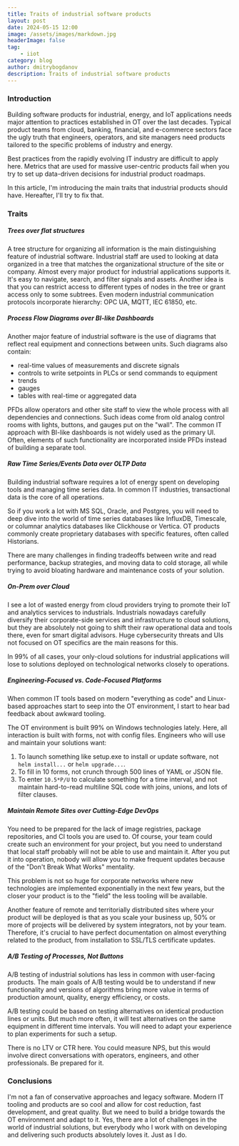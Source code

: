 ```yaml
---
title: Traits of industrial software products
layout: post
date: 2024-05-15 12:00
image: /assets/images/markdown.jpg
headerImage: false
tag:
    - iiot
category: blog
author: dmitrybogdanov
description: Traits of industrial software products
---
```


### Introduction

Building software products for industrial, energy, and IoT applications needs major attention to practices established in OT over the last decades. Typical product teams from cloud, banking, financial, and e-commerce sectors face the ugly truth that engineers, operators, and site managers need products tailored to the specific problems of industry and energy.

Best practices from the rapidly evolving IT industry are difficult to apply here. Metrics that are used for massive user-centric products fail when you try to set up data-driven decisions for industrial product roadmaps.

In this article, I'm introducing the main traits that industrial products should have.
Hereafter, I'll try to fix that. 

### Traits

##### Trees over flat structures

A tree structure for organizing all information is the main distinguishing feature of industrial software. Industrial staff are used to looking at data organized in a tree that matches the organizational structure of the site or company. Almost every major product for industrial applications supports it. It's easy to navigate, search, and filter signals and assets. Another idea is that you can restrict access to different types of nodes in the tree or grant access only to some subtrees. Even modern industrial communication protocols incorporate hierarchy: OPC UA, MQTT, IEC 61850, etc.

##### Process Flow Diagrams over BI-like Dashboards

Another major feature of industrial software is the use of diagrams that reflect real equipment and connections between units. Such diagrams also contain:

- real-time values of measurements and discrete signals
- controls to write setpoints in PLCs or send commands to equipment
- trends
- gauges
- tables with real-time or aggregated data

PFDs allow operators and other site staff to view the whole process with all dependencies and connections. Such ideas come from old analog control rooms with lights, buttons, and gauges put on the "wall". The common IT approach with BI-like dashboards is not widely used as the primary UI. Often, elements of such functionality are incorporated inside PFDs instead of building a separate tool.

##### Raw Time Series/Events Data over OLTP Data

Building industrial software requires a lot of energy spent on developing tools and managing time series data. In common IT industries, transactional data is the core of all operations.

So if you work a lot with MS SQL, Oracle, and Postgres, you will need to deep dive into the world of time series databases like InfluxDB, Timescale, or columnar analytics databases like Clickhouse or Vertica. OT products commonly create proprietary databases with specific features, often called Historians.

There are many challenges in finding tradeoffs between write and read performance, backup strategies, and moving data to cold storage, all while trying to avoid bloating hardware and maintenance costs of your solution.

##### On-Prem over Cloud

I see a lot of wasted energy from cloud providers trying to promote their IoT and analytics services to industrials. Industrials nowadays carefully diversify their corporate-side services and infrastructure to cloud solutions, but they are absolutely not going to shift their raw operational data and tools there, even for smart digital advisors. Huge cybersecurity threats and UIs not focused on OT specifics are the main reasons for this.

In 99% of all cases, your only-cloud solutions for industrial applications will lose to solutions deployed on technological networks closely to operations.

##### Engineering-Focused vs. Code-Focused Platforms

When common IT tools based on modern "everything as code" and Linux-based approaches start to seep into the OT environment, I start to hear bad feedback about awkward tooling.

The OT environment is built 99% on Windows technologies lately. Here, all interaction is built with forms, not with config files. Engineers who will use and maintain your solutions want:

1. To launch something like setup.exe to install or update software, not `helm install...` or `helm upgrade...`.
2. To fill in 10 forms, not crunch through 500 lines of YAML or JSON file.
3. To enter `10.5*P/U` to calculate something for a time interval, and not maintain hard-to-read multiline SQL code with joins, unions, and lots of filter clauses.

##### Maintain Remote Sites over Cutting-Edge DevOps

You need to be prepared for the lack of image registries, package repositories, and CI tools you are used to. Of course, your team could create such an environment for your project, but you need to understand that local staff probably will not be able to use and maintain it. After you put it into operation, nobody will allow you to make frequent updates because of the "Don't Break What Works" mentality.

This problem is not so huge for corporate networks where new technologies are implemented exponentially in the next few years, but the closer your product is to the "field" the less tooling will be available.

Another feature of remote and territorially distributed sites where your product will be deployed is that as you scale your business up, 50% or more of projects will be delivered by system integrators, not by your team. Therefore, it's crucial to have perfect documentation on almost everything related to the product, from installation to SSL/TLS certificate updates.

##### A/B Testing of Processes, Not Buttons

A/B testing of industrial solutions has less in common with user-facing products. The main goals of A/B testing would be to understand if new functionality and versions of algorithms bring more value in terms of production amount, quality, energy efficiency, or costs.

A/B testing could be based on testing alternatives on identical production lines or units. But much more often, it will test alternatives on the same equipment in different time intervals. You will need to adapt your experience to plan experiments for such a setup.

There is no LTV or CTR here. You could measure NPS, but this would involve direct conversations with operators, engineers, and other professionals. Be prepared for it.

### Conclusions

I'm not a fan of conservative approaches and legacy software. Modern IT tooling and products are so cool and allow for cost reduction, fast development, and great quality. But we need to build a bridge towards the OT environment and adapt to it. Yes, there are a lot of challenges in the world of industrial solutions, but everybody who I work with on developing and delivering such products absolutely loves it. Just as I do.
